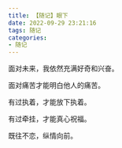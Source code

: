 ```yaml
---
title: 【随记】眼下
date: 2022-09-29 23:21:16
tags: 随记
categories:
- 随记
---
```


面对未来，我依然充满好奇和兴奋。

面对痛苦才能明白他人的痛苦。

有过执着，才能放下执着。

有过牵挂，才能真心祝福。

既往不恋，纵情向前。
